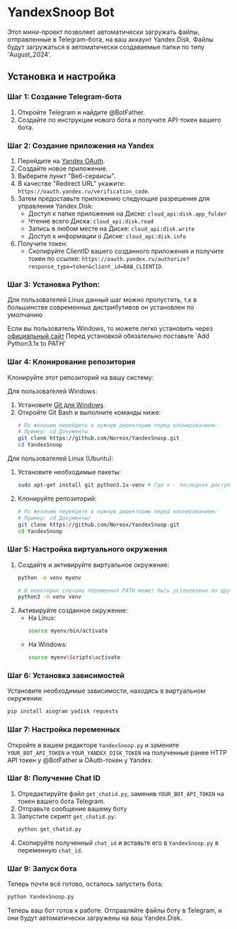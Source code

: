 # YandexSnoop Bot

Этот мини-проект позволяет автоматически загружать файлы, отправленные в Telegram-бота, на ваш аккаунт Yandex.Disk. Файлы будут загружаться в автоматически создаваемые папки по типу 'August_2024'.

## Установка и настройка

### Шаг 1: Создание Telegram-бота

1. Откройте Telegram и найдите @BotFather.
2. Создайте по инструкции нового бота и получите API-токен вашего бота.

### Шаг 2: Создание приложения на Yandex

1. Перейдите на [Yandex OAuth](https://oauth.yandex.ru/).
2. Создайте новое приложение.
3. Выберите пункт "Веб-сервисы".
4. В качестве "Redirect URL" укажите: `https://oauth.yandex.ru/verification_code`.
5. Затем предоставьте приложению следующие разрешения для управления Yandex.Disk:
    - Доступ к папке приложения на Диске: `cloud_api:disk.app_folder`
    - Чтение всего Диска: `cloud_api:disk.read`
    - Запись в любом месте на Диске: `cloud_api:disk.write`
    - Доступ к информации о Диске: `cloud_api:disk.info`
6. Получите токен:
    - Скопируйте ClientID вашего созданного приложения и получите токен по ссылке:
      `https://oauth.yandex.ru/authorize?response_type=token&client_id=ВАШ_CLIENTID`.

### Шаг 3: Установка Python:
Для пользователей Linux данный шаг можно пропустить, т.к в большинстве современных дистрибутивов он установлен по умолчанию

Если вы пользователь Windows, то можете легко установить через [официальный сайт](https://www.python.org/downloads/)
Перед установкой обязательно поставьте 'Add Python3.1x to PATH'

### Шаг 4: Клонирование репозитория

Клонируйте этот репозиторий на вашу систему:

Для пользователей Windows:
1. Установите [Git для Windows](https://gitforwindows.org/).
2. Откройте Git Bash и выполните команды ниже:
    ```bash
    # По желанию перейдите в нужную директорию перед клонированием:
    # Пример: cd Документы
    git clone https://github.com/Noreox/YandexSnoop.git
    cd YandexSnoop
    ```

Для пользователей Linux (Ubuntu):
1. Установите необходимые пакеты:
    ```bash
    sudo apt-get install git python3.1x-venv # Где x - последняя доступная версия Python в вашей системе
    ```
2. Клонируйте репозиторий:
    ```bash
    # По желанию перейдите в нужную директорию перед клонированием:
    # Пример: cd Документы/
    git clone https://github.com/Noreox/YandexSnoop.git
    cd YandexSnoop
    ```
    
### Шаг 5: Настройка виртуального окружения

1. Создайте и активируйте виртуальное окружение:
    ```bash
    python -m venv myenv

    # В некоторых случаях переменная PATH может быть установлена по другому, в таком случае пробуйте:
    python3 -m venv venv
    ```
2. Активируйте созданное окружение:
    - На Linux:
        ```bash
        source myenv/bin/activate
        ```
    - На Windows:
        ```bash
        source myenv\Scripts\activate
        ```

### Шаг 6: Установка зависимостей

Установите необходимые зависимости, находясь в виртуальном окружении:
```bash
pip install aiogram yadisk requests
```

### Шаг 7: Настройка переменных

Откройте в вашем редакторе `YandexSnoop.py` и замените `YOUR_BOT_API_TOKEN` и `YOUR_YANDEX_DISK_TOKEN` на полученные ранее HTTP API токен у @BotFather и OAuth-токен у Yandex.

### Шаг 8: Получение Chat ID

1. Отредактируйте файл `get_chatid.py`, заменив `YOUR_BOT_API_TOKEN` на токен вашего бота Telegram.
2. Отправьте сообщение вашему боту
3. Запустите скрипт `get_chatid.py`:
    ```bash
    python get_chatid.py
    ```
4. Скопируйте полученный `chat_id` и вставьте его в `YandexSnoop.py` в переменную `chat_id`.

### Шаг 9: Запуск бота

Теперь почти всё готово, осталось запустить бота:
```bash
python YandexSnoop.py
```

Теперь ваш бот готов к работе. Отправляйте файлы боту в Telegram, и они будут автоматически загружены на ваш Yandex.Disk.
